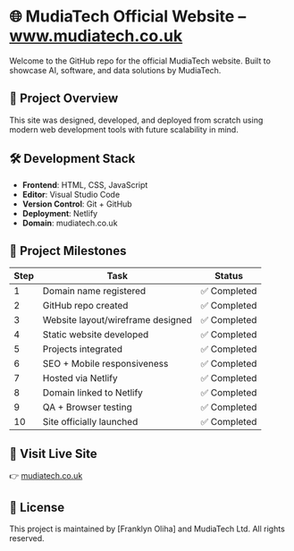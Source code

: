 # 🌐 MudiaTech Official Website – www.mudiatech.co.uk

Welcome to the GitHub repo for the official MudiaTech website. Built to showcase AI, software, and data solutions by MudiaTech.

## 🚀 Project Overview

This site was designed, developed, and deployed from scratch using modern web development tools with future scalability in mind.

## 🛠️ Development Stack
- **Frontend**: HTML, CSS, JavaScript
- **Editor**: Visual Studio Code
- **Version Control**: Git + GitHub
- **Deployment**: Netlify
- **Domain**: mudiatech.co.uk

## 🧱 Project Milestones

| Step | Task                              | Status     |
|------|-----------------------------------|------------|
| 1    | Domain name registered            | ✅ Completed |
| 2    | GitHub repo created               | ✅ Completed |
| 3    | Website layout/wireframe designed | ✅ Completed |
| 4    | Static website developed          | ✅ Completed |
| 5    | Projects integrated               | ✅ Completed |
| 6    | SEO + Mobile responsiveness       | ✅ Completed |
| 7    | Hosted via Netlify                | ✅ Completed |
| 8    | Domain linked to Netlify          | ✅ Completed |
| 9    | QA + Browser testing              | ✅ Completed |
| 10   | Site officially launched          | ✅ Completed |

## 🔗 Visit Live Site
👉 [mudiatech.co.uk](https://mudiatech.co.uk)

## 📌 License
This project is maintained by [Franklyn Oliha] and MudiaTech Ltd. All rights reserved.
